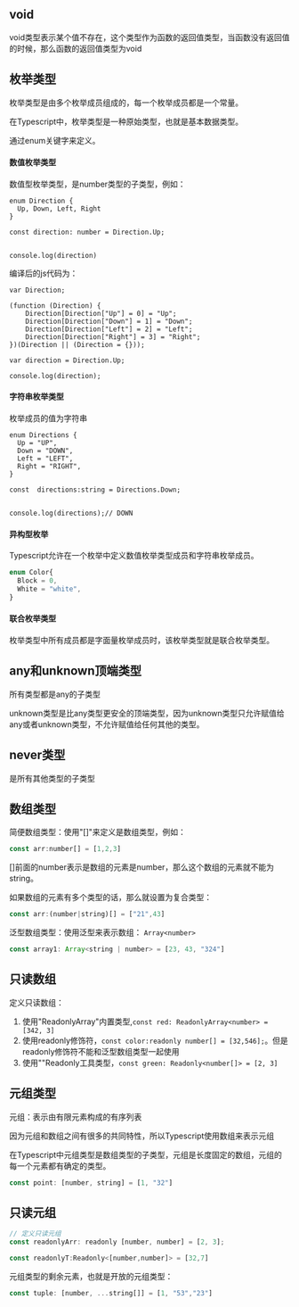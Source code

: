 ## void

void类型表示某个值不存在，这个类型作为函数的返回值类型，当函数没有返回值的时候，那么函数的返回值类型为void

## 枚举类型

枚举类型是由多个枚举成员组成的，每一个枚举成员都是一个常量。

在Typescript中，枚举类型是一种原始类型，也就是基本数据类型。

通过enum关键字来定义。

#### 数值枚举类型

数值型枚举类型，是number类型的子类型，例如：
```
enum Direction {
  Up, Down, Left, Right
}

const direction: number = Direction.Up;


console.log(direction)
```
编译后的js代码为：
```
var Direction;

(function (Direction) {
    Direction[Direction["Up"] = 0] = "Up";
    Direction[Direction["Down"] = 1] = "Down";
    Direction[Direction["Left"] = 2] = "Left";
    Direction[Direction["Right"] = 3] = "Right";
})(Direction || (Direction = {}));

var direction = Direction.Up;

console.log(direction);

```

#### 字符串枚举类型

枚举成员的值为字符串
```
enum Directions {
  Up = "UP",
  Down = "DOWN",
  Left = "LEFT",
  Right = "RIGHT",
}

const  directions:string = Directions.Down;


console.log(directions);// DOWN
```

#### 异构型枚举

Typescript允许在一个枚举中定义数值枚举类型成员和字符串枚举成员。
```javascript
enum Color{
  Block = 0,
  White = "white",
}
```

#### 联合枚举类型
枚举类型中所有成员都是字面量枚举成员时，该枚举类型就是联合枚举类型。


## any和unknown顶端类型

所有类型都是any的子类型

unknown类型是比any类型更安全的顶端类型，因为unknown类型只允许赋值给any或者unknown类型，不允许赋值给任何其他的类型。

## never类型
是所有其他类型的子类型
## 数组类型

简便数组类型：使用"[]"来定义是数组类型，例如：

```JavaScript
const arr:number[] = [1,2,3]
```
[]前面的number表示是数组的元素是number，那么这个数组的元素就不能为string。

如果数组的元素有多个类型的话，那么就设置为复合类型：

```JavaScript
const arr:(number|string)[] = ["21",43]
```

泛型数组类型：使用泛型来表示数组：
`Array<number>`
   
```JavaScript
const array1: Array<string | number> = [23, 43, "324"]
```

## 只读数组
定义只读数组：
1. 使用"ReadonlyArray<T>"内置类型,`const red: ReadonlyArray<number> = [342, 3]`
2. 使用readonly修饰符，`const color:readonly number[] = [32,546];`。但是readonly修饰符不能和泛型数组类型一起使用
3. 使用""Readonly<T>工具类型，`const green: Readonly<number[]> = [2, 3]`

## 元组类型

元组：表示由有限元素构成的有序列表

因为元组和数组之间有很多的共同特性，所以Typescript使用数组来表示元组

在Typescript中元组类型是数组类型的子类型，元组是长度固定的数组，元组的每一个元素都有确定的类型。

```JavaScript
const point: [number, string] = [1, "32"]
```

## 只读元组

```JavaScript
// 定义只读元组
const readonlyArr: readonly [number, number] = [2, 3];

const readonlyT:Readonly<[number,number]> = [32,7]
```

元组类型的剩余元素，也就是开放的元组类型：

```JavaScript
const tuple: [number, ...string[]] = [1, "53","23"]
```


